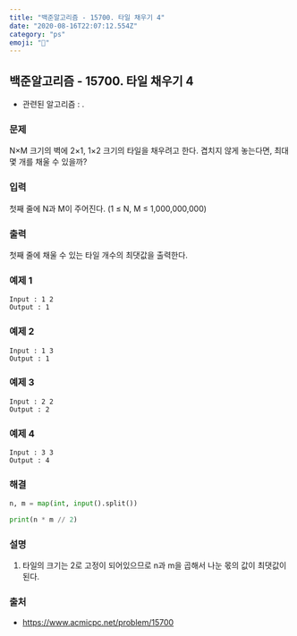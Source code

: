 ```yaml
---
title: "백준알고리즘 - 15700. 타일 채우기 4"
date: "2020-08-16T22:07:12.554Z"
category: "ps"
emoji: "🏰"
---
```


## 백준알고리즘 - 15700. 타일 채우기 4

- 관련된 알고리즘 : .

### 문제

N×M 크기의 벽에 2×1, 1×2 크기의 타일을 채우려고 한다. 겹치지 않게 놓는다면, 최대 몇 개를 채울 수 있을까?

### 입력

첫째 줄에 N과 M이 주어진다. (1 ≤ N, M ≤ 1,000,000,000)

### 출력

첫째 줄에 채울 수 있는 타일 개수의 최댓값을 출력한다.

### 예제 1 

```
Input : 1 2
Output : 1
```

### 예제 2 

```
Input : 1 3
Output : 1
```

### 예제 3 

```
Input : 2 2
Output : 2
```

### 예제 4 

```
Input : 3 3
Output : 4
```

### 해결

```python
n, m = map(int, input().split())

print(n * m // 2)
```

### 설명

1. 타일의 크기는 2로 고정이 되어있으므로 n과 m을 곱해서 나눈 몫의 값이 최댓값이 된다.

### 출처

- https://www.acmicpc.net/problem/15700
